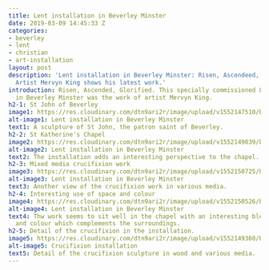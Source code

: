 ```yaml
---
title: Lent installation in Beverley Minster
date: 2019-03-09 14:45:33 Z
categories:
- beverley
- lent
- christian
- art-installation
layout: post
description: 'Lent installation in Beverley Minster: Risen, Ascendeed, Glorified.
  Artist Mervyn King shows his latest work.'
introduction: Risen, Ascended, Glorified. This specially commissioned Lent installation
  in Beverley Minster was the work of artist Mervyn King.
h2-1: St John of Beverley
image1: https://res.cloudinary.com/dtn9ari2r/image/upload/v1552147510/blog/20190309_122024085_iOS.png
alt-image1: Lent installation in Beverley Minster
text1: A sculpture of St John, the patron saint of Beverley.
h2-2: St Katherine's Chapel
image2: https://res.cloudinary.com/dtn9ari2r/image/upload/v1552149039/blog/20190309_122135392_iOS.png
alt-image2: Lent installation in Beverley Minster
text2: The installation adds an interesting perspective to the chapel.
h2-3: Mixed media crucifixion work
image3: https://res.cloudinary.com/dtn9ari2r/image/upload/v1552150725/blog/20190309_122512188_iOS.jpg
alt-image3: Lent installation in Beverley Minster
text3: Another view of the crucifixion work in various media.
h2-4: Interesting use of space and colour
image4: https://res.cloudinary.com/dtn9ari2r/image/upload/v1552150526/blog/20190309_122316879_iOS.jpg
alt-image4: Lent installation in Beverley Minster
text4: Thw work seems to sit well in the chapel with an interesting blend of space
  and colour which complements the surroundings.
h2-5: Detail of the crucifixion in the installation.
image5: https://res.cloudinary.com/dtn9ari2r/image/upload/v1552149360/blog/20190309_122155934_iOS.png
alt-image5: Crucifixion installation
text5: Detail of the crucifixion sculpture in wood and various media.
---
```


